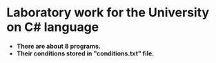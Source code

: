 # Laboratory work for the University on C# language

* **There are about 8 programs.**
* **Their conditions stored in "conditions.txt" file.**
